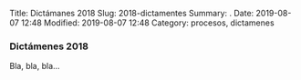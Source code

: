 Title: Dictámanes 2018
Slug: 2018-dictamentes
Summary: .
Date: 2019-08-07 12:48
Modified: 2019-08-07 12:48
Category: procesos, dictamenes


### Dictámenes 2018

Bla, bla, bla...
